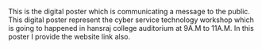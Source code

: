 This is the digital poster which is communicating a message to the public. 
This digital poster represent the cyber service technology workshop which is going to happened in hansraj college auditorium at 9A.M to 11A.M.
In this poster I provide the website link also.
